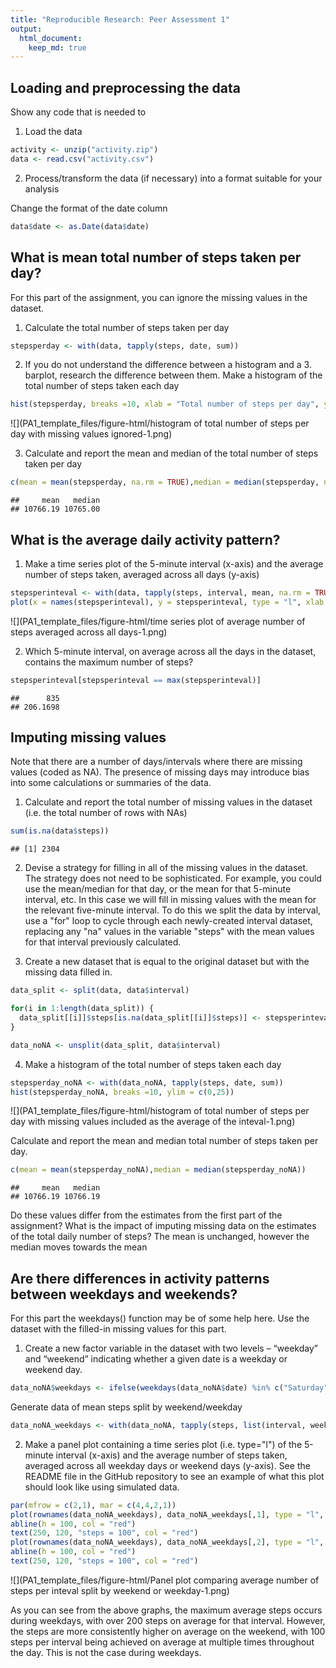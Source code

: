 ```yaml
---
title: "Reproducible Research: Peer Assessment 1"
output: 
  html_document:
    keep_md: true
---
```



## Loading and preprocessing the data
Show any code that is needed to

1. Load the data

```r
activity <- unzip("activity.zip")
data <- read.csv("activity.csv")
```


2. Process/transform the data (if necessary) into a format suitable for your analysis

Change the format of the date column

```r
data$date <- as.Date(data$date)
```


## What is mean total number of steps taken per day?

For this part of the assignment, you can ignore the missing values in the dataset.

1. Calculate the total number of steps taken per day

```r
stepsperday <- with(data, tapply(steps, date, sum))
```

2. If you do not understand the difference between a histogram and a 3. barplot, research the difference between them. Make a histogram of the total number of steps taken each day

```r
hist(stepsperday, breaks =10, xlab = "Total number of steps per day", ylim = c(0,25))
```

![](PA1_template_files/figure-html/histogram of total number of steps per day with missing values ignored-1.png)<!-- -->

3. Calculate and report the mean and median of the total number of steps taken per day

```r
c(mean = mean(stepsperday, na.rm = TRUE),median = median(stepsperday, na.rm = TRUE))
```

```
##     mean   median 
## 10766.19 10765.00
```

## What is the average daily activity pattern?

1. Make a time series plot of the 5-minute interval (x-axis) and the average number of steps taken, averaged across all days (y-axis)

```r
stepsperinteval <- with(data, tapply(steps, interval, mean, na.rm = TRUE))
plot(x = names(stepsperinteval), y = stepsperinteval, type = "l", xlab = "interval", ylab = "average steps")
```

![](PA1_template_files/figure-html/time series plot of average number of steps averaged across all days-1.png)<!-- -->

2. Which 5-minute interval, on average across all the days in the dataset, contains the maximum number of steps?

```r
stepsperinteval[stepsperinteval == max(stepsperinteval)]
```

```
##      835 
## 206.1698
```

## Imputing missing values

Note that there are a number of days/intervals where there are missing values (coded as NA). The presence of missing days may introduce bias into some calculations or summaries of the data.

1. Calculate and report the total number of missing values in the dataset (i.e. the total number of rows with NAs)

```r
sum(is.na(data$steps))
```

```
## [1] 2304
```


2. Devise a strategy for filling in all of the missing values in the dataset. The strategy does not need to be sophisticated. For example, you could use the mean/median for that day, or the mean for that 5-minute interval, etc.
In this case we will fill in missing values with the mean for the relevant five-minute interval.
To do this we split the data by interval, use a "for" loop to cycle through each newly-created interval dataset, replacing any "na" values in the variable "steps" with the mean values for that interval previously calculated.

3. Create a new dataset that is equal to the original dataset but with the missing data filled in.

```r
data_split <- split(data, data$interval)

for(i in 1:length(data_split)) {
  data_split[[i]]$steps[is.na(data_split[[i]]$steps)] <- stepsperinteval[i]
}

data_noNA <- unsplit(data_split, data$interval)
```

4. Make a histogram of the total number of steps taken each day 

```r
stepsperday_noNA <- with(data_noNA, tapply(steps, date, sum))
hist(stepsperday_noNA, breaks =10, ylim = c(0,25))
```

![](PA1_template_files/figure-html/histogram of total number of steps per day with missing values included as the average of the inteval-1.png)<!-- -->

Calculate and report the mean and median total number of steps taken per day.

```r
c(mean = mean(stepsperday_noNA),median = median(stepsperday_noNA))
```

```
##     mean   median 
## 10766.19 10766.19
```

Do these values differ from the estimates from the first part of the assignment? What is the impact of imputing missing data on the estimates of the total daily number of steps? The mean is unchanged, however the median moves towards the mean

## Are there differences in activity patterns between weekdays and weekends?

For this part the weekdays() function may be of some help here. Use the dataset with the filled-in missing values for this part.

1. Create a new factor variable in the dataset with two levels – “weekday” and “weekend” indicating whether a given date is a weekday or weekend day.

```r
data_noNA$weekdays <- ifelse(weekdays(data_noNA$date) %in% c("Saturday","Sunday"), "weekend", "weekday")
```

Generate data of mean steps split by weekend/weekday

```r
data_noNA_weekdays <- with(data_noNA, tapply(steps, list(interval, weekdays), mean))
```

2. Make a panel plot containing a time series plot (i.e. type="l") of the 5-minute interval (x-axis) and the average number of steps taken, averaged across all weekday days or weekend days (y-axis). See the README file in the GitHub repository to see an example of what this plot should look like using simulated data.

```r
par(mfrow = c(2,1), mar = c(4,4,2,1))
plot(rownames(data_noNA_weekdays), data_noNA_weekdays[,1], type = "l", main = colnames(data_noNA_weekdays)[1], xlab = "Interval", ylab = "average steps", ylim = c(0,250))
abline(h = 100, col = "red")
text(250, 120, "steps = 100", col = "red")
plot(rownames(data_noNA_weekdays), data_noNA_weekdays[,2], type = "l", main = colnames(data_noNA_weekdays)[2], xlab = "Interval", ylab = "average steps", ylim = c(0,250))
abline(h = 100, col = "red")
text(250, 120, "steps = 100", col = "red")
```

![](PA1_template_files/figure-html/Panel plot comparing average number of steps per inteval split by weekend or weekday-1.png)<!-- -->

As you can see from the above graphs, the maximum average steps occurs during weekdays, with over 200 steps on average for that interval. However, the steps are more consistently higher on average on the weekend, with 100 steps per interval being achieved on average at multiple times throughout the day. This is not the case during weekdays.
